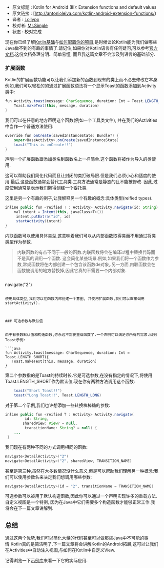 >
* 原文标题 : Kotlin for Android (III): Extension functions and default values
* 原文链接 : [http://antonioleiva.com/kotlin-android-extension-functions/)
* 译者 : [Lollypo](https://github.com/Lollypo) 
* 校对者: [Mr.Simple](https://github.com/bboyfeiyu)
* 状态 :  校对完成

现在你已经了解[Kotlin基础](http://antonioleiva.com/kotlin-for-android-introduction/)与[如何配置你的项目](http://antonioleiva.com/kotlin-android-create-project/),是时候谈论Kotlin能为我们做哪些Java做不到的有趣的事情了.请记住,如果你对Kotlin语言有任何疑问,可以参考[官方文档](http://kotlinlang.org/docs/reference/).这份文档条理分明、简单易懂, 而且我这篇文章不会涉及到语言的基础部分.



### 扩展函数

Kotlin的扩展函数功能可以让我们添加新的函数到现有的类上而不必去修改它本身.例如,我们可以轻松的的通过扩展函数语法将一个显示Toast的函数添加到Activity类中:

```java
fun Activity.toast(message: CharSequence, duration: Int = Toast.LENGTH_SHORT){ 
    Toast.makeText(this, message, duration) 
}
```

我们可以在任意的地方声明这个函数(例如一个工具类文件), 并在我们的Activities中当作一个普通方法使用:

```java
override fun onCreate(savedInstanceState: Bundle?) { 
    super<BaseActivity>.onCreate(savedInstanceState)     
    toast("This is onCreate!!") 
}
```

声明一个扩展函数跟添加类名到函数名上一样简单.这个函数将被作为导入的类使用. 

这可以帮助我们简化代码而且让封闭的类打破局限.但是我们必须小心和适度的使用.最后,这些函数通常会替代工具类.工具方法通常是静态的且不能被修改. 因此,过度使用通常是表示我们懒得创建一个委托类.

这里是另一个有趣的例子,让我解释另一个有趣的概念:具体类型(reified types).

```java
inline public fun <reified T : Activity> Activity.navigate(id: String) { 
    val intent = Intent(this, javaClass<T>())
     intent.putExtra("id", id)
     startActivity(intent) 
}
```

内联函数可以使用具体类型,这意味着我们可以从内部函数取得类而不用通过将类类型作为参数.

> 内联函数的有点不同于一般的函数.内联函数将会在编译过程中替换代码而不是真的调用一个函数. 这会简化某些场景.例如,如果我们将一个函数作为参数,常规函数将在内部创建一个包含该函数de对象,.另一方面,内联函数会在函数被调用的地方替换掉,因此它真的不需要一个内部对象.

  > ```java
 navigate<DetailActivity>("2")
 ```

使用具体类型,我们可以在函数内部创建一个意图, 并使用扩展函数,我们可以直接调用startActivity().



### 可选参数与默认值


由于有参数默认值和构造函数,你永远不需要重载函数了.一个声明可以满足你所有的需求.回到Toast示例:

```java
fun Activity.toast(message: CharSequence, duration: Int = Toast.LENGTH_SHORT){ 
    Toast.makeText(this, message, duration) 
}
```

第二个参数指的是Toast的持续时长.它是可选参数,在没有指定的情况下,将使用Toast.LENGTH_SHORT作为默认值.现在你有两种方法调用这个函数:

```java
    toast("Short Toast!!")
    toast("Long Toast!!", Toast.LENGTH_LONG)
```

对于第二个示例,我们也许想添加一些转换棒棒糖的参数:

```java
inline public fun <reified T : Activity> Activity.navigate(
         id: String, 
        sharedView: View? = null,
         transitionName: String? = null) {          
    ...
 }
```

我们现在有两种不同的方式调用相同的函数:

```java
navigate<DetailActivity>("2")
navigate<DetailActivity>("2", sharedView, TRANSITION_NAME)
```

甚至是第三种,虽然在大多数情况没什么意义,但是可以帮助我们理解另一种概念:我们可以使用参数名来决定我们想调用哪些参数:

```java
navigate<DetailActivity>(id = "2", transitionName = TRANSITION_NAME)
```

可选参数可以被用于默认构造函数,因此你可以通过一个声明实现许多的重载方法.自定义视图是一个特例, 因为在Java中它们需要多个构造函数才能够正常工作.我将会在下一篇文章讲解到.



## 总结

通过这两个优势,我们可以简化大量的代码甚至可以做那些Java中不可能的事情.Kotlin真的是简洁明了.下一篇文章将会讲解Kotlin的Android拓展,这可以让我们在Activities中自动注入视图,与如何在Kotlin中自定义View.

记得浏览一下[示例库](https://github.com/antoniolg/Bandhook-Kotlin)来看一下它的实际应用.